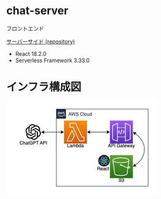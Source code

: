 # chat-server
フロントエンド

[サーバーサイド (repository)](https://github.com/nao-suzuno/chat-server)

- React 18.2.0
- Serverless Framework 3.33.0
# インフラ構成図

![image](image/infra.png)



